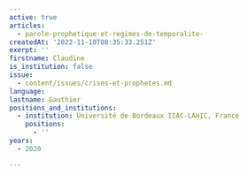 ```yaml
---
active: true
articles:
  - parole-prophetique-et-regimes-de-temporalite-
createdAt: '2022-11-10T08:35:33.251Z'
exerpt: ''
firstname: Claudine
is_institution: false
issue:
  - content/issues/crises-et-prophetes.md
language:
lastname: Gauthier
positions_and_institutions:
  - institution: Université de Bordeaux IIAC-LAHIC, France
    positions:
      - ''
years:
  - 2020

---
```

